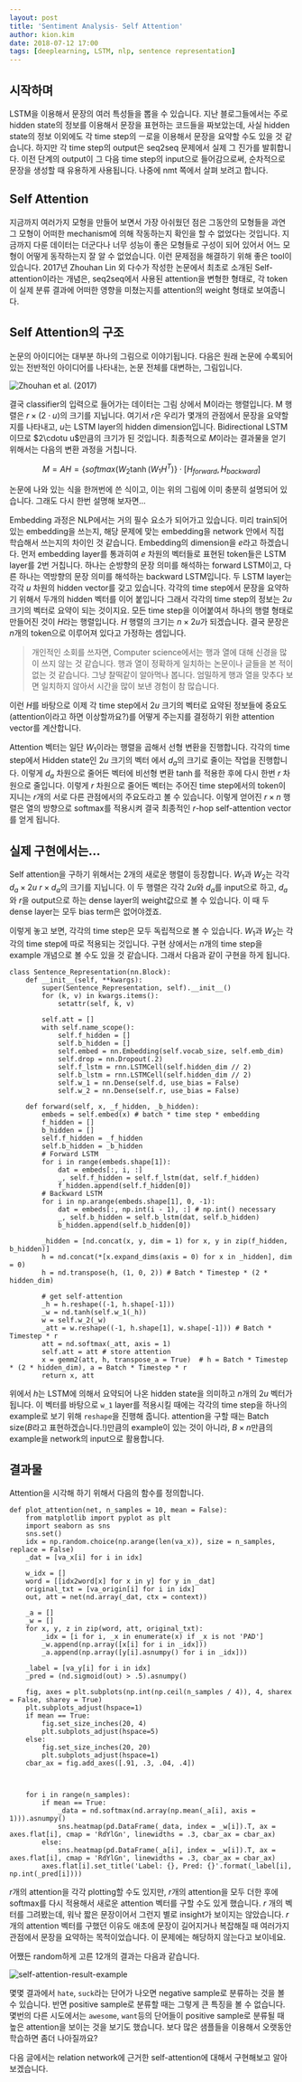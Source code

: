 ```yaml
---
layout: post
title: 'Sentiment Analysis- Self Attention'
author: kion.kim
date: 2018-07-12 17:00
tags: [deeplearning, LSTM, nlp, sentence representation]
---
```


## 시작하며

LSTM을 이용해서 문장의 여러 특성들을 뽑을 수 있습니다. 지난 블로그들에서는 주로 hidden state의 정보를 이용해서 문장을 표현하는 코드들을 짜보았는데, 사실 hidden state의 정보 이외에도 각 time step의 ㅡ로을 이용해서 문장을 요약할 수도 있을 것 같습니다. 하지만 각 time step의 output은 seq2seq 문제에서 실제 그 진가를 발휘합니다. 이전 단계의 output이 그 다음 time step의 input으로 들어감으로써, 순차적으로 문장을 생성할 때 유용하게 사용됩니다. 나중에 nmt 쪽에서 살펴 보려고 합니다. 


## Self Attention

지금까지 여러가지 모형을 만들어 보면서 가장 아쉬웠던 점은 그동안의 모형들을 과연 그 모형이 어떠한 mechanism에 의해 작동하는지 확인을 할 수 없었다는 것입니다. 지금까지 다룬 데이터는 더군다나 너무 성능이 좋은 모형들로 구성이 되어 있어서 어느 모형이 어떻게 동작하는지 잘 알 수 없었습니다. 이런 문제점을 해결하기 위해 좋은 tool이 있습니다. 2017년 Zhouhan Lin 외 다수가 작성한 논문에서 최초로 소개된 Self-attention이라는 개념은, seq2seq에서 사용된 attention을 변형한 형태로, 각 token이 실제 분류 결과에 어떠한 영향을 미쳤는지를 attention의 weight 형태로 보여줍니다.


## Self Attention의 구조

논문의 아이디어는 대부분 하나의 그림으로 이야기됩니다. 다음은 원래 논문에 수록되어 있는 전반적인 아이디어를 나타내는, 논문 전체를 대변하는, 그림입니다.

 ![Zhouhan et al. (2017)](/assets/self-attention-structure.png)

결국 classifier의 입력으로 들어가는 데이터는 그림 상에서 M이라는 행렬입니다. M 행렬은 $r \times (2\cdot u)$의 크기를 지닙니다. 여기서 $r$은 우리가 몇개의 관점에서 문장을 요약할지를 나타내고, $u$는 LSTM layer의 hidden dimension입니다. Bidirectional LSTM이므로 $2\cdotu u$만큼의 크기가 된 것입니다. 최종적으로 $M$이라는 결과물을 얻기 위해서는 다음의 변환 과정을 거칩니다.

$$ M = A H = \left\{ softmax(W_2 \tanh (W_1 H^T)\right\}\cdot [H_{forward}, H_{backward}]$$

논문에 나와 있는 식을 한꺼번에 쓴 식이고, 이는 위의 그림에 이미 충분히 설명되어 있습니다. 그래도 다시 한번 설명해 보자면...

Embedding 과정은 NLP에서는 거의 필수 요소가 되어가고 있습니다. 미리 train되어 있는 embedding을 쓰는지, 해당 문제에 맞는 embedding을 network 안에서 직접 학습해서 쓰는지의 차이인 것 같습니다. Embedding의 dimension을 $e$라고 하겠습니다. 먼저 embedding layer를 통과히여 $e$ 차원의 벡터들로 표현된 token들은 LSTM layer를 2번 거칩니다. 하나는 순방향의 문장 의미를 해석하는 forward LSTM이고, 다른 하나는 역방향의 문장 의미를 해석하는 backward LSTM입니다. 두 LSTM layer는 각각 $u$ 차원의 hidden vector를 갖고 있습니다. 각각의 time step에서 문장을 요약하기 위해서 두개의 hidden 벡터를 이어 붙입니다 그래서 각각의 time step의 정보는 $2u$ 크기의 벡터로 요약이 되는 것이지요. 모든 time step을 이어붙여서 하나의 행렬 형태로 만들어진 것이 $H$라는 행렬입니다. $H$ 행렬의 크기는 $n \times 2u$가 되겠습니다. 결국 문장은 $n$개의 token으로 이루어져 있다고 가정하는 셈입니다.

> 개인적인 소회를 쓰자면, Computer science에서는 행과 열에 대해 신경을 많이 쓰지 않는 것 같습니다. 행과 열이 정확하게 일치하는 논문이나 글들을 본 적이 없는 것 같습니다. 그냥 찰떡같이 알아먹나 봅니다. 엄밀하게 행과 열을 맞추다 보면 일치하지 않아서 시간을 많이 보낸 경험이 참 많습니다. 

이런 $H$를 바탕으로 이제 각 time step에서 $2u$ 크기의 벡터로 요약된 정보들에 중요도(attention이라고 하면 이상할까요?)를 어떻게 주는지를 결정하기 위한 attention vector를 계산합니다.

Attention 벡터는 일단 $W_1$이라는 행렬을 곱해서 선형 변환을 진행합니다. 각각의 time step에서 Hidden state인 $2u$ 크기의 벡터 에서 $d_a$의 크기로 줄이는 작업을 진행합니다. 이렇게 $d_a$ 차원으로 줄어든 벡터에 비선형 변환 $\tanh$를 적용한 후에 다시 한번 $r$ 차원으로 줄입니다. 이렇게 $r$ 차원으로 줄어든 벡터는 주어진 time step에서의 token이 지니는 $r$개의 서로 다른 관점에서의 주요도라고 볼 수 있습니다. 이렇게 얻어진 $r\times n$ 행렬은 열의 방향으로 softmax를 적용시켜 결국 최종적인 $r$-hop self-attention vector를 얻게 됩니다.


## 실제 구현에서는...

Self attention을 구하기 위해서는 2개의 새로운 행렬이 등장합니다. $W_1$과 $W_2$는 각각 $d_a \times 2u$ $r \times d_a$의 크기를 지닙니다. 이 두 행렬은 각각 $2u$와 $d_a$를 input으로 하고, $d_a$와 $r$을 output으로 하는 dense layer의 weight값으로 볼 수 있습니다. 이 때 두 dense layer는 모두 bias term은 없어야겠죠.

이렇게 놓고 보면, 각각의 time step은 모두 독립적으로 볼 수 있습니다. $W_1$과 $W_2$는 각각의 time step에 따로 적용되는 것입니다. 구현 상에서는 $n$개의 time step을 example 개념으로 볼 수도 있을 것 같습니다. 그래서 다음과 같이 구현을 하게 됩니다.

```
class Sentence_Representation(nn.Block):
    def __init__(self, **kwargs):
        super(Sentence_Representation, self).__init__()
        for (k, v) in kwargs.items():
            setattr(self, k, v)
        
        self.att = []
        with self.name_scope():
            self.f_hidden = []
            self.b_hidden = []
            self.embed = nn.Embedding(self.vocab_size, self.emb_dim)
            self.drop = nn.Dropout(.2)
            self.f_lstm = rnn.LSTMCell(self.hidden_dim // 2)
            self.b_lstm = rnn.LSTMCell(self.hidden_dim // 2)
            self.w_1 = nn.Dense(self.d, use_bias = False)
            self.w_2 = nn.Dense(self.r, use_bias = False)

    def forward(self, x, _f_hidden, _b_hidden):
        embeds = self.embed(x) # batch * time step * embedding
        f_hidden = []
        b_hidden = []
        self.f_hidden = _f_hidden
        self.b_hidden = _b_hidden
        # Forward LSTM
        for i in range(embeds.shape[1]):
            dat = embeds[:, i, :]
            _, self.f_hidden = self.f_lstm(dat, self.f_hidden)
            f_hidden.append(self.f_hidden[0])
        # Backward LSTM
        for i in np.arange(embeds.shape[1], 0, -1):
            dat = embeds[:, np.int(i - 1), :] # np.int() necessary
            _, self.b_hidden = self.b_lstm(dat, self.b_hidden)
            b_hidden.append(self.b_hidden[0])
        
        _hidden = [nd.concat(x, y, dim = 1) for x, y in zip(f_hidden, b_hidden)]
        h = nd.concat(*[x.expand_dims(axis = 0) for x in _hidden], dim = 0)
        h = nd.transpose(h, (1, 0, 2)) # Batch * Timestep * (2 * hidden_dim)
        
        # get self-attention
        _h = h.reshape((-1, h.shape[-1]))
        _w = nd.tanh(self.w_1(_h))
        w = self.w_2(_w)
        _att = w.reshape((-1, h.shape[1], w.shape[-1])) # Batch * Timestep * r
        att = nd.softmax(_att, axis = 1)
        self.att = att # store attention 
        x = gemm2(att, h, transpose_a = True)  # h = Batch * Timestep * (2 * hidden_dim), a = Batch * Timestep * r
        return x, att
```
위에서 $h$는 LSTM에 의해서 요약되어 나온 hidden state을 의미하고 $n$개의 $2u$ 벡터가 됩니다. 이 벡터를 바탕으로 `w_1` layer를 적용시킬 때에는 각각의 time step을 하나의 example로 보기 위해 `reshape`을 진행해 줍니다. attention을 구할 때는 Batch size($B$라고 표현하겠습니다.!)만큼의 example이 있는 것이 아니라, $B\times n$만큼의 example을 network의 input으로 활용합니다.

## 결과물

Attention을 시각해 하기 위해서 다음의 함수를 정의합니다.

```
def plot_attention(net, n_samples = 10, mean = False):
    from matplotlib import pyplot as plt
    import seaborn as sns
    sns.set()
    idx = np.random.choice(np.arange(len(va_x)), size = n_samples, replace = False)
    _dat = [va_x[i] for i in idx]
    
    w_idx = []
    word = [[idx2word[x] for x in y] for y in _dat]
    original_txt = [va_origin[i] for i in idx]
    out, att = net(nd.array(_dat, ctx = context)) 

    _a = []
    _w = []
    for x, y, z in zip(word, att, original_txt):
        _idx = [i for i, _x in enumerate(x) if _x is not 'PAD']
        _w.append(np.array([x[i] for i in _idx]))
        _a.append(np.array([y[i].asnumpy() for i in _idx]))
        
    _label = [va_y[i] for i in idx]
    _pred = (nd.sigmoid(out) > .5).asnumpy()
    
    fig, axes = plt.subplots(np.int(np.ceil(n_samples / 4)), 4, sharex = False, sharey = True)
    plt.subplots_adjust(hspace=1)
    if mean == True:
        fig.set_size_inches(20, 4)
        plt.subplots_adjust(hspace=5)
    else:
        fig.set_size_inches(20, 20)
        plt.subplots_adjust(hspace=1)
    cbar_ax = fig.add_axes([.91, .3, .04, .4])
    
    
    
    for i in range(n_samples):
        if mean == True:
            _data = nd.softmax(nd.array(np.mean(_a[i], axis = 1))).asnumpy()
            sns.heatmap(pd.DataFrame(_data, index = _w[i]).T, ax = axes.flat[i], cmap = 'RdYlGn', linewidths = .3, cbar_ax = cbar_ax)
        else:
            sns.heatmap(pd.DataFrame(_a[i], index = _w[i]).T, ax = axes.flat[i], cmap = 'RdYlGn', linewidths = .3, cbar_ax = cbar_ax)
        axes.flat[i].set_title('Label: {}, Pred: {}'.format(_label[i], np.int(_pred[i])))
```
$r$개의 attention을 각각 plotting할 수도 있지만, $r$개의 attention을 모두 더한 후에 softmax를 다시 적용해서 새로운 attention 벡터를 구할 수도 있게 했습니다. $r$ 개의 벡터를 그려봤는데, 워낙 짧은 문장이어서 그런지 별로 insight가 보이지는 않았습니다. $r$개의 attention 벡터를 구했던 이유도 애초에 문장이 길어지거나 복잡해질 때 여러가지 관점에서 문장을 요약하는 목적이었습니다. 이 문제에는 해당하지 않는다고 보이네요.

어쨌든 random하게 고른 12개의 결과는 다음과 같습니다.

![self-attention-result-example](/assets/self-attention-result-example.png)

몇몇 결과에서 `hate`, `suck`라는 단어가 나오면 negative sample로 분류하는 것을 볼 수 있습니다. 반면 positive sample로 분류할 때는 그렇게 큰 특징을 볼 수 없습니다. 몇번의 다른 시도에서는 `awesome`, `want`등의 단어들이 positive sample로 분류될 때 높은 attention을 보이는 것을 보기도 했습니다. 보다 많은 샘플들을 이용해서 오랫동안 학습하면 좀더 나아질까요?

다음 글에서는 relation network에 근거한 self-attention에 대해서 구현해보고 알아보겠습니다.


